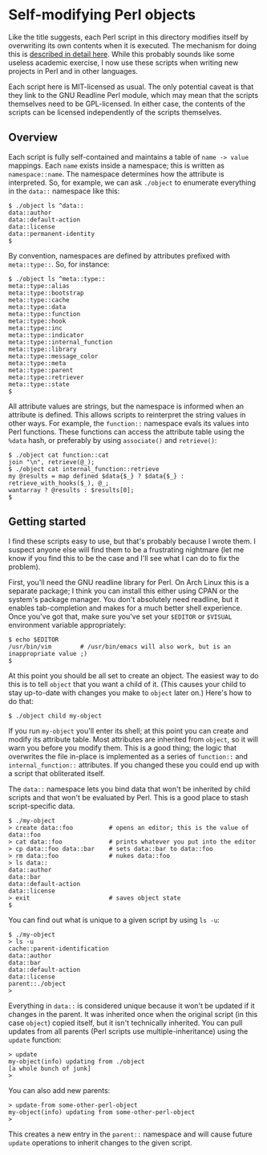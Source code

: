 # Self-modifying Perl objects

Like the title suggests, each Perl script in this directory modifies itself by overwriting its own contents when it is executed. The mechanism for doing this is [described in detail
here](http://github.com/spencertipping/writing-self-modifying-perl). While this probably sounds like some useless academic exercise, I now use these scripts when writing new projects in Perl
and in other languages.

Each script here is MIT-licensed as usual. The only potential caveat is that they link to the GNU Readline Perl module, which may mean that the scripts themselves need to be GPL-licensed. In
either case, the contents of the scripts can be licensed independently of the scripts themselves.

## Overview

Each script is fully self-contained and maintains a table of `name -> value` mappings. Each `name` exists inside a namespace; this is written as `namespace::name`. The namespace determines
how the attribute is interpreted. So, for example, we can ask `./object` to enumerate everything in the `data::` namespace like this:

    $ ./object ls ^data::
    data::author
    data::default-action
    data::license
    data::permanent-identity
    $

By convention, namespaces are defined by attributes prefixed with `meta::type::`. So, for instance:

    $ ./object ls ^meta::type::
    meta::type::alias
    meta::type::bootstrap
    meta::type::cache
    meta::type::data
    meta::type::function
    meta::type::hook
    meta::type::inc
    meta::type::indicator
    meta::type::internal_function
    meta::type::library
    meta::type::message_color
    meta::type::meta
    meta::type::parent
    meta::type::retriever
    meta::type::state
    $

All attribute values are strings, but the namespace is informed when an attribute is defined. This allows scripts to reinterpret the string values in other ways. For example, the
`function::` namespace evals its values into Perl functions. These functions can access the attribute table using the `%data` hash, or preferably by using `associate()` and `retrieve()`:

    $ ./object cat function::cat
    join "\n", retrieve(@_);
    $ ./object cat internal_function::retrieve
    my @results = map defined $data{$_} ? $data{$_} : retrieve_with_hooks($_), @_;
    wantarray ? @results : $results[0];
    $

## Getting started

I find these scripts easy to use, but that's probably because I wrote them. I suspect anyone else will find them to be a frustrating nightmare (let me know if you find this to be the case
and I'll see what I can do to fix the problem).

First, you'll need the GNU readline library for Perl. On Arch Linux this is a separate package; I think you can install this either using CPAN or the system's package manager. You don't
absolutely need readline, but it enables tab-completion and makes for a much better shell experience. Once you've got that, make sure you've set your `$EDITOR` or `$VISUAL` environment
variable appropriately:

    $ echo $EDITOR
    /usr/bin/vim        # /usr/bin/emacs will also work, but is an inappropriate value ;)
    $

At this point you should be all set to create an object. The easiest way to do this is to tell `object` that you want a child of it. (This causes your child to stay up-to-date with changes
you make to `object` later on.) Here's how to do that:

    $ ./object child my-object

If you run `my-object` you'll enter its shell; at this point you can create and modify its attribute table. Most attributes are inherited from `object`, so it will warn you before you modify
them. This is a good thing; the logic that overwrites the file in-place is implemented as a series of `function::` and `internal_function::` attributes. If you changed these you could end up
with a script that obliterated itself.

The `data::` namespace lets you bind data that won't be inherited by child scripts and that won't be evaluated by Perl. This is a good place to stash script-specific data.

    $ ./my-object
    > create data::foo          # opens an editor; this is the value of data::foo
    > cat data::foo             # prints whatever you put into the editor
    > cp data::foo data::bar    # sets data::bar to data::foo
    > rm data::foo              # nukes data::foo
    > ls data::
    data::author
    data::bar
    data::default-action
    data::license
    > exit                      # saves object state
    $

You can find out what is unique to a given script by using `ls -u`:

    $ ./my-object
    > ls -u
    cache::parent-identification
    data::author
    data::bar
    data::default-action
    data::license
    parent::./object
    >

Everything in `data::` is considered unique because it won't be updated if it changes in the parent. It was inherited once when the original script (in this case `object`) copied itself, but
it isn't technically inherited. You can pull updates from all parents (Perl scripts use multiple-inheritance) using the `update` function:

    > update
    my-object(info) updating from ./object
    [a whole bunch of junk]
    >

You can also add new parents:

    > update-from some-other-perl-object
    my-object(info) updating from some-other-perl-object
    >

This creates a new entry in the `parent::` namespace and will cause future `update` operations to inherit changes to the given script.